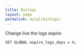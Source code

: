 ```yaml
---
title: Binlogs
layout: page
permalink: mysql/binlogs/
---
```


Change live the logs expire:

```mysql
SET GLOBAL expire_logs_days = X;
```
